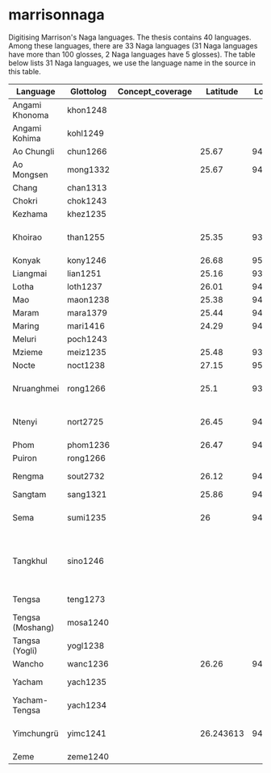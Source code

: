 # marrisonnaga
Digitising Marrison's Naga languages. 
The thesis contains 40 languages. Among these languages, there are 33 Naga languages (31 Naga languages have more than 100 glosses, 2 Naga languages have 5 glosses). 
The table below lists 31 Naga languages, we use the language name in the source in this table.

| Language        | Glottolog | Concept_coverage | Latitude  | Longitude | Country | Language_family |  Subgroup    | Notes                                    |
|-----------------|-----------|------------------|-----------|-----------|---------|-----------------|--------------|------------------------------------------|
| Angami Khonoma  | khon1248  |                  |           |           | India   | Sino-Tibetan    | Angami       |                                          |
| Angami Kohima   | kohl1249  |                  |           |           | India   | Sino-Tibetan    | Angami       |                                          |
| Ao Chungli      | chun1266  |                  | 25.67     | 94.12     | India   | Sino-Tibetan    | Ao           |                                          |
| Ao Mongsen      | mong1332  |                  | 25.67     | 94.12     | India   | Sino-Tibetan    | Ao           |                                          |
| Chang           | chan1313  |                  |           |           | India   | Sino-Tibetan    | Konyak       |                                          |
| Chokri          | chok1243  |                  |           |           | India   | Sino-Tibetan    | Angami       |                                          |
| Kezhama         | khez1235  |                  |           |           | India   | Sino-Tibetan    |              |                                          |
| Khoirao         | than1255  |                  | 25.35     | 93.84     | India   | Sino-Tibetan    | Zemeic       | Thangal Naga on Glottolog                |
| Konyak          | kony1246  |                  | 26.68     | 95.06     | India   | Sino-Tibetan    | Konyak       |                                          |
| Liangmai        | lian1251  |                  | 25.16     | 93.54     | India   | Sino-Tibetan    | Zemeic       |                                          |
| Lotha           | loth1237  |                  | 26.01     | 94.04     | India   | Sino-Tibetan    | Lotha        |                                          |
| Mao             | maon1238  |                  | 25.38     | 94        | India   | Sino-Tibetan    | Angami       |                                          |
| Maram           | mara1379  |                  | 25.44     | 94.22     | India   | Sino-Tibetan    | Zemeic       |                                          |
| Maring          | mari1416  |                  | 24.29     | 94.07     | India   | Sino-Tibetan    | Maringic     |                                          |
| Meluri          | poch1243  |                  |           |           | India   | Sino-Tibetan    | Pochuri      |                                          |
| Mzieme          | meiz1235  |                  | 25.48     | 93.71     | India   | Sino-Tibetan    | Zemeic       |                                          |
| Nocte           | noct1238  |                  | 27.15     | 95.39     | India   | Sino-Tibetan    | Nocte        |                                          |
| Nruanghmei      | rong1266  |                  | 25.1      | 93.79     | India   | Sino-Tibetan    | Zemeic       | Rongmei Naga on Glottolog                |
| Ntenyi          | nort2725  |                  | 26.45     | 94.57     | India   | Sino-Tibetan    | Rengma       | Northern Rengma on Glottolog             |
| Phom            | phom1236  |                  | 26.47     | 94.75     | India   | Sino-Tibetan    | Konyak       |                                          |
| Puiron          | rong1266  |                  |           |           | India   | Sino-Tibetan    | Zemeic       |                                          |
| Rengma          | sout2732  |                  | 26.12     | 94.69     | India   | Sino-Tibetan    | Rengma       | Tseminyu dialect                         |
| Sangtam         | sang1321  |                  | 25.86     | 94.63     | India   | Sino-Tibetan    | Sangtam      |                                          |
| Sema            | sumi1235  |                  | 26        | 94.42     | India   | Sino-Tibetan    | Angami       | Sumi Naga on Glottolog                   |
| Tangkhul        | sino1246  |                  |           |           | India   | Sino-Tibetan    | Tangkhulic   | East- Central Tangkhul Naga on Glottolog |
| Tengsa          | teng1273  |                  |           |           | India   | Sino-Tibetan    | Yacham-Tengsa|                                          |
| Tengsa (Moshang)| mosa1240  |                  |           |           | India   | Sino-Tibetan    | Yacham-Tengsa|                                          |
| Tangsa (Yogli)  | yogl1238  |                  |           |           | India   | Sino-Tibetan    | Yacham-Tengsa|                                          |
| Wancho          | wanc1236  |                  | 26.26     | 94.89     | India   | Sino-Tibetan    | Konyak       |                                          |
| Yacham          | yach1235  |                  |           |           | India   | Sino-Tibetan    | Yacham-Tengsa|                                          |
| Yacham-Tengsa   | yach1234  |                  |           |           | India   | Sino-Tibetan    | Ao           |                                          |
| Yimchungrü      | yimc1241  |                  | 26.243613 | 94.811648 | India   | Sino-Tibetan    | Yimchingric  | Yimchungru on Glottolog                  |
| Zeme            | zeme1240  |                  |           |           | India   | Sino-Tibetan    | Zemeic       |                                          |

